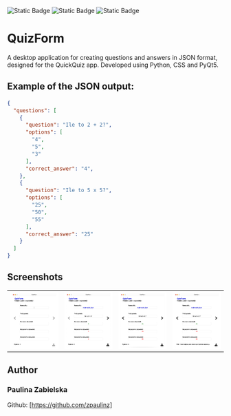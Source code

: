 ![Static Badge](https://img.shields.io/badge/PyQt5-brightgreen?style=for-the-badge&color=%231D00FA)
![Static Badge](https://img.shields.io/badge/PYTHON-brightgreen?style=for-the-badge&color=%230F1FFA)
![Static Badge](https://img.shields.io/badge/CSS-brightgreen?style=for-the-badge&color=%236600FF)


# QuizForm
A desktop application for creating questions and answers in JSON format, designed for the QuickQuiz app. Developed using Python, CSS and PyQt5. 

## Example of the JSON output:
```json
{
  "questions": [
    {
      "question": "Ile to 2 + 2?",
      "options": [
        "4",
        "5",
        "3"
      ],
      "correct_answer": "4",
    },
    {
      "question": "Ile to 5 x 5?",
      "options": [
        "25",
        "50",
        "55"
      ],
      "correct_answer": "25"
    }
  ]
}
```

## Screenshots
<table>
  <tr>
    <td><img src="screenshots/1.png" alt="Screenshot 1" width="650"></td>
    <td><img src="screenshots/2.png" alt="Screenshot 2" width="650"></td>
    <td><img src="screenshots/3.png" alt="Screenshot 3" width="650"></td>
    <td><img src="screenshots/4.png" alt="Screenshot 4" width="650"></td>
  </tr>
</table>

## Author
### Paulina Zabielska 
Github: [https://github.com/zpaulinz]
